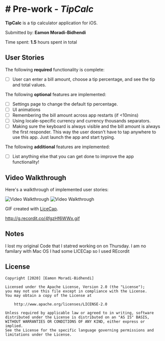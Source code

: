 # # Pre-work - *TipCalc*

**TipCalc** is a tip calculator application for iOS.

Submitted by: **Eamon Moradi-Bidhendi**

Time spent: **1.5** hours spent in total

## User Stories

The following **required** functionality is complete:

* [ ] User can enter a bill amount, choose a tip percentage, and see the tip and total values.

The following **optional** features are implemented:
* [ ] Settings page to change the default tip percentage.
* [ ] UI animations
* [ ] Remembering the bill amount across app restarts (if <10mins)
* [ ] Using locale-specific currency and currency thousands separators.
* [ ] Making sure the keyboard is always visible and the bill amount is always the first responder. This way the user doesn't have to tap anywhere to use this app. Just launch the app and start typing.

The following **additional** features are implemented:

- [ ] List anything else that you can get done to improve the app functionality!

## Video Walkthrough 

Here's a walkthrough of implemented user stories:

<img src='http://i.imgur.com/link/to/your/gif/file.gif' title='Video Walkthrough' width='' alt='Video Walkthrough' />

<img src='http://g.recordit.co/4fgzHf6WWx.gif' title='Video Walkthrough' width='' alt='Video Walkthrough' />


GIF created with [LiceCap](http://www.cockos.com/licecap/).

http://g.recordit.co/4fgzHf6WWx.gif

## Notes

I lost my original Code that I statred working on on Thursday.
I am no familary with Mac OS
I had some LICECap so I used REcordit
## License

    Copyright [2020] [Eamon Moradi-Bidhendi]

    Licensed under the Apache License, Version 2.0 (the "License");
    you may not use this file except in compliance with the License.
    You may obtain a copy of the License at

        http://www.apache.org/licenses/LICENSE-2.0

    Unless required by applicable law or agreed to in writing, software
    distributed under the License is distributed on an "AS IS" BASIS,
    WITHOUT WARRANTIES OR CONDITIONS OF ANY KIND, either express or implied.
    See the License for the specific language governing permissions and
    limitations under the License.
